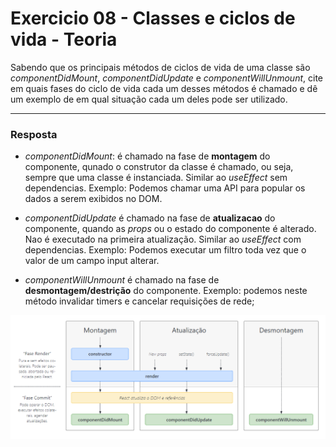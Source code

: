 # Exercicio 08 - Classes e ciclos de vida - Teoria

Sabendo que os principais métodos de ciclos de vida de uma classe são _componentDidMount_, _componentDidUpdate_ e _componentWillUnmount_, cite em quais fases do ciclo de vida cada um desses métodos é chamado e dê um exemplo de em qual situação cada um deles pode ser utilizado.

<hr/>

### Resposta

- _componentDidMount_: é chamado na fase de **montagem** do componente, qunado o construtor da classe é chamado, ou seja, sempre que uma classe é instanciada. Similar ao _useEffect_ sem dependencias. Exemplo: Podemos chamar uma API para popular os dados a serem exibidos no DOM.

- _componentDidUpdate_ é chamado na fase de **atualizacao** do componente, quando as _props_ ou o estado do componente é alterado. Nao é executado na primeira atualização. Similar ao _useEffect_ com dependencias. Exemplo: Podemos executar um filtro toda vez que o valor de um campo input alterar.

- _componentWillUnmount_ é chamado na fase de **desmontagem/destrição** do componente. Exemplo: podemos neste método invalidar timers e cancelar requisições de rede;

![Ciclo de vida](imagens/ciclo-de-vida.png)
